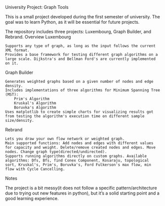 University Project: Graph Tools

This is a small project developed during the first semester of university. The goal was to learn Python, as it will be essential for future projects.

The repository includes three projects: Luxembourg, Graph Builder, and Rebrand.
Overview
Luxembourg

    Supports any type of graph, as long as the input follows the current XML format.
    Provides a base framework for testing different graph algorithms on a large scale. Dijkstra's and Bellman Ford's are currently implemented on it.

Graph Builder

    Generates weighted graphs based on a given number of nodes and edge density.
    Includes implementations of three algorithms for Minimum Spanning Tree (MST):
        Prim's Algorithm
        Kruskal's Algorithm
        Boruvka's Algorithm
    Uses matplotlib to create simple charts for visualizing results got from testing the algorithm's execution time on different sample size/density.

Rebrand

    Lets you draw your own flow network or weighted graph.
    Main supported functions: Add nodes and edges with different values for capacity and weight. Delete/remove created nodes and edges. Move nodes. Change graph type(directed/undirected). 
    Supports running algorithms directly on custom graphs. Available algorithms: Dfs, Bfs, find Conex Component, Kosaraju, topological sort, Kruskal's, Prim's, Boruvka's, Ford Fulkerson's max flow, min flow with Cycle Cancelling.

Notes

The project is a bit messy(it does not follow a specific pattern/architecture due to trying out new features in python), but it’s a solid starting point and a good learning experience.
